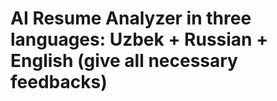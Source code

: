<h1>AI Resume Analyzer in three languages: Uzbek + Russian + English (give all necessary feedbacks)</h1>